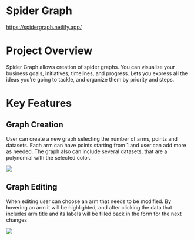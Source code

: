 # Spider Graph

https://spidergraph.netlify.app/

# Project Overview

Spider Graph allows creation of spider graphs. You can visualize your business goals, initiatives, timelines, and progress. Lets you express all the ideas you’re going to tackle, and organize them by priority and steps.

# Key Features

## Graph Creation

User can create a new graph selecting the number of arms, points and datasets. Each arm can have points starting from 1 and user can add more as needed. The graph also can include several datasets, that are a polynomial with the selected color.

![](create-graph.gif)

## Graph Editing

When editing user can choose an arm that needs to be modified. By hovering an arm it will be highlighted, and after clicking the data that includes arm title and its labels will be filled back in the form for the next changes

![](update-graph.gif)

